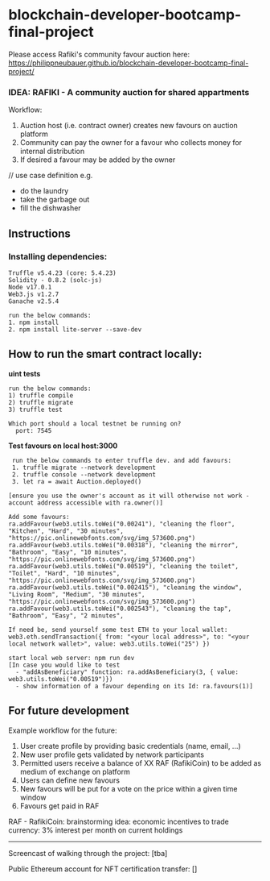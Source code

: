 # blockchain-developer-bootcamp-final-project

Please access Rafiki's community favour auction here: https://philippneubauer.github.io/blockchain-developer-bootcamp-final-project/


### **IDEA: RAFIKI - A community auction for shared appartments**

Workflow:
1) Auction host (i.e. contract owner) creates new favours on auction platform
2) Community can pay the owner for a favour who collects money for internal distribution
3) If desired a favour may be added by the owner

// use case definition 
e.g. 
  - do the laundry
  - take the garbage out
  - fill the dishwasher

## Instructions
 ### Installing dependencies:
    Truffle v5.4.23 (core: 5.4.23)
    Solidity - 0.8.2 (solc-js)
    Node v17.0.1
    Web3.js v1.2.7
    Ganache v2.5.4
    
	run the below commands:
	1. npm install
	2. npm install lite-server --save-dev

 ## How to run the smart contract locally:
**uint tests**
	
	run the below commands:
	1) truffle compile
	2) truffle migrate
	3) truffle test
    
    Which port should a local testnet be running on?
      port: 7545
	
  **Test favours on local host:3000**
  
	 run the below commands to enter truffle dev. and add favours:
	 1. truffle migrate --network development
	 2. truffle console --network development
	 3. let ra = await Auction.deployed()

    [ensure you use the owner's account as it will otherwise not work - account address accessible with ra.owner()]

    Add some favours:
    ra.addFavour(web3.utils.toWei("0.00241"), "cleaning the floor", "Kitchen", "Hard", "30 minutes", "https://pic.onlinewebfonts.com/svg/img_573600.png")
    ra.addFavour(web3.utils.toWei("0.00318"), "cleaning the mirror", "Bathroom", "Easy", "10 minutes", "https://pic.onlinewebfonts.com/svg/img_573600.png")
    ra.addFavour(web3.utils.toWei("0.00519"), "cleaning the toilet", "Toilet", "Hard", "10 minutes", "https://pic.onlinewebfonts.com/svg/img_573600.png")
    ra.addFavour(web3.utils.toWei("0.002415"), "cleaning the window", "Living Room", "Medium", "30 minutes", "https://pic.onlinewebfonts.com/svg/img_573600.png")
    ra.addFavour(web3.utils.toWei("0.002543"), "cleaning the tap", "Bathroom", "Easy", "2 minutes", 
    
    If need be, send yourself some test ETH to your local wallet:
    web3.eth.sendTransaction({ from: "<your local address>", to: "<your local network wallet>", value: web3.utils.toWei("25") })

    start local web server: npm run dev
    [In case you would like to test
      - "addAsBeneficiary" function: ra.addAsBeneficiary(3, { value: web3.utils.toWei("0.00519")}) 
      - show information of a favour depending on its Id: ra.favours(1)]


## For future development
Example workflow for the future:
1. User create profile by providing basic credentials (name, email, ...)
2. New user profile gets validated by network participants
3. Permitted users receive a balance of XX RAF (RafikiCoin) to be added as medium of exchange on platform
4. Users can define new favours
5. New favours will be put for a vote on the price within a given time window
6. Favours get paid in RAF


RAF - RafikiCoin:
   brainstorming idea: economic incentives to trade currency: 3% interest per month on current holdings

---

Screencast of walking through the project: [tba]

Public Ethereum account for NFT certification transfer: []
